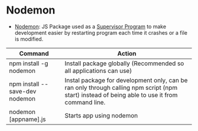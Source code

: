 # Nodemon

* [Nodemon](https://www.npmjs.com/package/nodemon): JS Package used as a [Supervisor Program](https://en.wikipedia.org/wiki/Supervisory_program#:~:text=A%20supervisory%20program%20or%20supervisor,in%20a%20data%20processing%20system.) to make development easier by restarting program each time it crashes or a file is modified.

| Command     | Action |
| ----------- | ----------- |
| npm install -g nodemon      | Install package globally (Recommended so all applications can use)       |
| npm install --save-dev nodemon   | Instal package for development only, can be ran only through calling npm script (npm start) instead of being able to use it from command line.        |
| nodemon [appname].js        | Starts app using nodemon              |